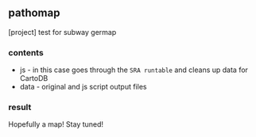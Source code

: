 ## pathomap

[project] test for subway germap

### contents
* js - in this case goes through the `SRA runtable` and cleans up data for CartoDB
* data - original and js script output files

### result

Hopefully a map! Stay tuned!
